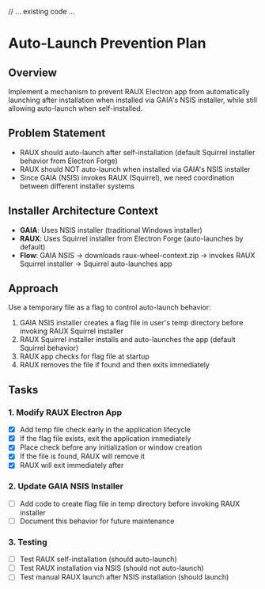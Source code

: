 // ... existing code ...

# Auto-Launch Prevention Plan

## Overview
Implement a mechanism to prevent RAUX Electron app from automatically launching after installation when installed via GAIA's NSIS installer, while still allowing auto-launch when self-installed.

## Problem Statement
- RAUX should auto-launch after self-installation (default Squirrel installer behavior from Electron Forge)
- RAUX should NOT auto-launch when installed via GAIA's NSIS installer
- Since GAIA (NSIS) invokes RAUX (Squirrel), we need coordination between different installer systems

## Installer Architecture Context
- **GAIA**: Uses NSIS installer (traditional Windows installer)
- **RAUX**: Uses Squirrel installer from Electron Forge (auto-launches by default)
- **Flow**: GAIA NSIS → downloads raux-wheel-context.zip → invokes RAUX Squirrel installer → Squirrel auto-launches app

## Approach
Use a temporary file as a flag to control auto-launch behavior:
1. GAIA NSIS installer creates a flag file in user's temp directory before invoking RAUX Squirrel installer
2. RAUX Squirrel installer installs and auto-launches the app (default Squirrel behavior)
3. RAUX app checks for flag file at startup
4. RAUX removes the file if found and then exits immediately 

## Tasks

### 1. Modify RAUX Electron App
- [x] Add temp file check early in the application lifecycle
- [x] If the flag file exists, exit the application immediately
- [x] Place check before any initialization or window creation
- [x] If the file is found, RAUX will remove it
- [x] RAUX will exit immediately after

### 2. Update GAIA NSIS Installer
- [ ] Add code to create flag file in temp directory before invoking RAUX installer
- [ ] Document this behavior for future maintenance

### 3. Testing
- [ ] Test RAUX self-installation (should auto-launch)
- [ ] Test RAUX installation via NSIS (should not auto-launch)
- [ ] Test manual RAUX launch after NSIS installation (should launch)
